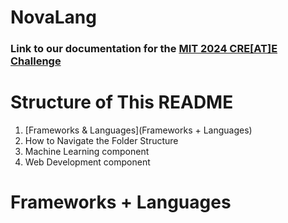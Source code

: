 # NovaLang
### Link to our documentation for the [MIT 2024 CRE[AT]E Challenge ]([url](https://docs.google.com/document/d/1ISRHYOTrsMIY67lTsfBSpmv2sFc6XUVt2Ec82_-jRlA/edit))
# Structure of This README
  1. [Frameworks & Languages](Frameworks + Languages)
  2. How to Navigate the Folder Structure
  3. Machine Learning component
  4. Web Development component

# Frameworks + Languages
